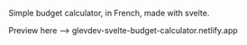 Simple budget calculator, in French, made with svelte.

Preview here --> glevdev-svelte-budget-calculator.netlify.app